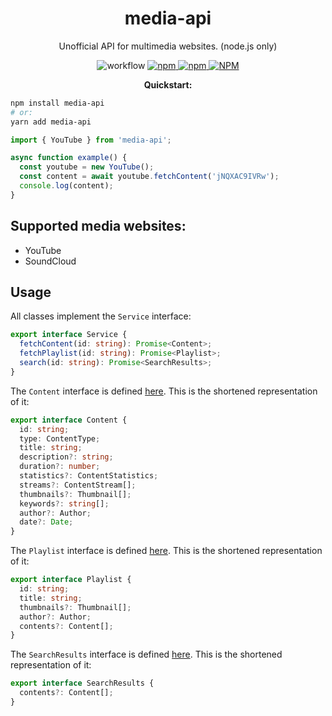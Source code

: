<h1 align="center">media-api</h1>

<p align="center">
Unofficial API for multimedia websites. (node.js only)
</p>

<p align="center">
<img alt="workflow" src="https://img.shields.io/github/workflow/status/mat-sz/media-api/Node.js%20CI%20(yarn)">
<a href="https://npmjs.com/package/media-api">
<img alt="npm" src="https://img.shields.io/npm/v/media-api">
<img alt="npm" src="https://img.shields.io/npm/dw/media-api">
<img alt="NPM" src="https://img.shields.io/npm/l/media-api">
</a>
</p>

<p align="center">
<strong>Quickstart:</strong>
</p>

```sh
npm install media-api
# or:
yarn add media-api
```

```ts
import { YouTube } from 'media-api';

async function example() {
  const youtube = new YouTube();
  const content = await youtube.fetchContent('jNQXAC9IVRw');
  console.log(content);
}
```

## Supported media websites:

- YouTube
- SoundCloud

## Usage

All classes implement the `Service` interface:

```ts
export interface Service {
  fetchContent(id: string): Promise<Content>;
  fetchPlaylist(id: string): Promise<Playlist>;
  search(id: string): Promise<SearchResults>;
}
```

The `Content` interface is defined [here](https://github.com/mat-sz/media-api/blob/master/src/types/Content.ts). This is the shortened representation of it:

```ts
export interface Content {
  id: string;
  type: ContentType;
  title: string;
  description?: string;
  duration?: number;
  statistics?: ContentStatistics;
  streams?: ContentStream[];
  thumbnails?: Thumbnail[];
  keywords?: string[];
  author?: Author;
  date?: Date;
}
```

The `Playlist` interface is defined [here](https://github.com/mat-sz/media-api/blob/master/src/types/Playlist.ts). This is the shortened representation of it:

```ts
export interface Playlist {
  id: string;
  title: string;
  thumbnails?: Thumbnail[];
  author?: Author;
  contents?: Content[];
}
```

The `SearchResults` interface is defined [here](https://github.com/mat-sz/media-api/blob/master/src/types/SearchResults.ts). This is the shortened representation of it:

```ts
export interface SearchResults {
  contents?: Content[];
}
```
